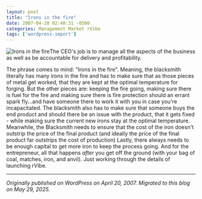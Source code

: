 ```yaml
---
layout: post
title: "Irons in the fire"
date: 2007-04-20 02:40:31 -0500
categories: Management Market rVibe
tags: ['wordpress-import']
---
```


![Irons in the fire](http://meansofproduction.wordpress.com/wp-content/uploads/2007/04/irons.thumbnail.jpg)The CEO's job is to manage all the aspects of the business as well as be accountable for delivery and profitability. 

The phrase comes to mind: "Irons in the fire". Meaning, the blacksmith literally has many irons in the fire and has to make sure that as those pieces of metal get worked, that they are kept at the optimal temperature for forging. But the other pieces are: keeping the fire going, making sure there is fuel for the fire and making sure there is fire protection should an errant spark fly...and have someone there to work it with you in case you're incapacitated. The blacksmith also has to make sure that someone buys the end product and should there be an issue with the product, that it gets fixed - while making sure the current new irons stay at the optimal temperature. Meanwhile, the Blacksmith needs to ensure that the cost of the iron doesn't outstrip the price of the final product (and ideally the price of the final product far outstrips the cost of production) Lastly, there always needs to be enough capital to get more iron to keep the process going. And for the entrepreneur, all that happens _after_ you get off the ground (with your bag of coal, matches, iron, and anvil). Just working through the details of launching rVibe.

---

*Originally published on WordPress on April 20, 2007. Migrated to this blog on May 29, 2025.*
